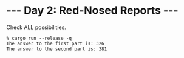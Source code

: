 # --- Day 2: Red-Nosed Reports ---

Check ALL possibilities.

```
% cargo run --release -q
The answer to the first part is: 326
The answer to the second part is: 381
```
